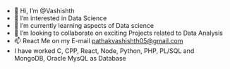 - 👋 Hi, I’m @Vashishth
- 👀 I’m interested in Data Science
- 🌱 I’m currently learning aspects of Data science
- 💞️ I’m looking to collaborate on exciting Projects related to Data Analysis
- 📫 React Me on my E-mail pathakvashishth05@gmail.com
- I have worked C, CPP, React, Node, Python, PHP, PL/SQL and MongoDB, Oracle MysQL as Database

<!---
VJPathak/VJPathak is a ✨ special ✨ repository because its `README.md` (this file) appears on your GitHub profile.
You can click the Preview link to take a look at your changes.
--->
